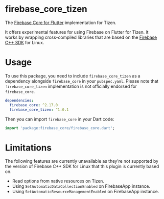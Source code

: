 # firebase_core_tizen

The [Firebase Core for Flutter](https://pub.dev/packages/firebase_core) implementation for Tizen.

It offers experimental features for using Firebase on Flutter for Tizen. It works by wrapping cross-compiled libraries that are based on the [Firebase C++ SDK](https://github.com/firebase/firebase-cpp-sdk) for Linux.

# Usage

To use this package, you need to include `firebase_core_tizen` as a dependency alongside `firebase_core` in your `pubspec.yaml`. Please note that `firebase_core_tizen` implementation is not officially endorsed for `firebase_core`.

```yaml
dependencies:
  firebase_core: ^2.17.0
  firebase_core_tizen: ^1.0.1
```

Then you can import `firebase_core` in your Dart code:

```dart
import 'package:firebase_core/firebase_core.dart';
```

# Limitations

The following features are currently unavailable as they're not supported by the version of Firebase C++ SDK for Linux that this plugin is currently based on.

- Read options from native resources on Tizen.
- Using `SetAutomaticDataCollectionEnabled` on FirebaseApp instance.
- Using `SetAutomaticResourceManagementEnabled` on FirebaseApp instance.

